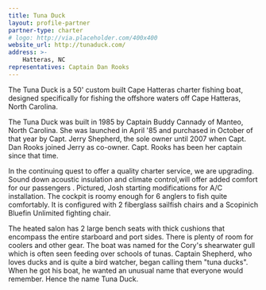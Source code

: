 ```yaml
---
title: Tuna Duck
layout: profile-partner
partner-type: charter
# logo: http://via.placeholder.com/400x400
website_url: http://tunaduck.com/
address: >- 
    Hatteras, NC 
representatives: Captain Dan Rooks
---
```


The Tuna Duck is a 50' custom built Cape Hatteras charter fishing boat, designed specifically for fishing the offshore waters off Cape Hatteras, North Carolina. 

The Tuna Duck was built in 1985 by Captain Buddy Cannady of Manteo, North Carolina. She was launched in April '85 and purchased in October of that year by Capt. Jerry Shepherd, the sole owner until 2007 when Capt. Dan Rooks joined Jerry as co-owner. Capt. Rooks has been her captain since that time.

In the continuing quest to offer a quality charter service, we are upgrading. Sound down acoustic insulation and climate control,will offer added comfort for our passengers . Pictured, Josh starting modifications for A/C installation. The cockpit is roomy enough for 6 anglers to fish quite comfortably. It is configured with 2 fiberglass sailfish chairs and a Scopinich Bluefin Unlimited fighting chair. 

The heated salon has 2 large bench seats with thick cushions that encompass the entire starboard and port sides. There is plenty of room for coolers and other gear. The boat was named for the Cory's shearwater gull which is often seen feeding over schools of tunas. Captain Shepherd, who loves ducks and is quite a bird watcher, began calling them "tuna ducks". When he got his boat, he wanted an unusual name that everyone would remember. Hence the name Tuna Duck.